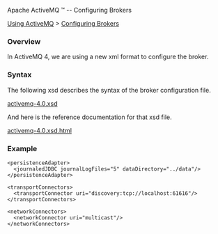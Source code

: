 Apache ActiveMQ ™ -- Configuring Brokers 

[Using ActiveMQ](using-activemq.html) > [Configuring Brokers](configuring-brokers.html)


### Overview

In ActiveMQ 4, we are using a new xml format to configure the broker.

### Syntax

The following xsd describes the syntax of the broker configuration file.

[activemq-4.0.xsd](configuring-brokers.data/activemq-4.0.xsd?version=1&modificationDate=1133701454000&api=v2)

And here is the reference documentation for that xsd file.

[activemq-4.0.xsd.html](configuring-brokers.data/activemq-4.0.xsd.html?version=1&modificationDate=1133701442000&api=v2)

### Example

<beans xmlns="http://activemq.org/config/1.0">

  <broker useJmx="true">
  
    <persistenceAdapter>
      <journaledJDBC journalLogFiles="5" dataDirectory="../data"/>
    </persistenceAdapter>
  
    <transportConnectors>
      <transportConnector uri="discovery:tcp://localhost:61616"/>
    </transportConnectors>
    
    <networkConnectors>
      <networkConnector uri="multicast"/>
    </networkConnectors>
    
  </broker>
  
</beans>

